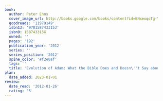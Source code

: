 ```yaml
---
book:
  author: Peter Enns
  cover_image_url: http://books.google.com/books/content?id=BNxeoqoTg-YC&printsec=frontcover&img=1&zoom=1&edge=curl&source=gbs_api
  goodreads: '11979149'
  isbn13: '9781587433153'
  isbn9: 158743315X
  owned: ''
  pages: '192'
  publication_year: '2012'
  series: ''
  series_position: '2012'
  spine_color: '#f2e0af'
  tags: ''
  title: 'Evolution of Adam: What the Bible Does and Doesn\''t Say about Human Origins'
plan:
  date_added: 2023-01-01
review:
  date_read: '2012-01-26'
  rating: '5'
---
```

